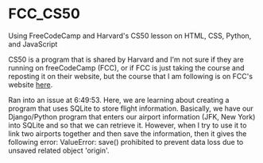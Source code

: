 # FCC_CS50
Using FreeCodeCamp and Harvard's CS50 lesson on HTML, CSS, Python, and JavaScript

CS50 is a program that is shared by Harvard and I'm not sure if they are running on freeCodeCamp (FCC), or if FCC is just taking the course and reposting it on
their website, but the course that I am following is on FCC's website [here](https://www.freecodecamp.org/news/learn-web-development-from-harvard-university-cs50/).



Ran into an issue at 6:49:53. Here, we are learning about creating a program that uses SQLite to store flight information. Basically, we have our Django/Python
program that enters our airport information (JFK, New York) into SQLite and so that we can retrieve it. However, when I try to use it to link two airports
together and then save the information, then it gives the following error:
      ValueError: save() prohibited to prevent data loss due to unsaved related object 'origin'.
